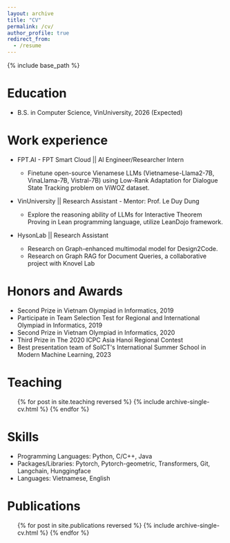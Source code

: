 ```yaml
---
layout: archive
title: "CV"
permalink: /cv/
author_profile: true
redirect_from:
  - /resume
---
```


{% include base_path %}

Education
======
* B.S. in Computer Science, VinUniversity, 2026 (Expected)

Work experience
======
* FPT.AI - FPT Smart Cloud || AI Engineer/Researcher Intern
  * Finetune open-source Vienamese LLMs (Vietnamese-Llama2-7B, VinaLlama-7B, Vistral-7B) using Low-Rank Adaptation for Dialogue State Tracking problem on ViWOZ dataset. 

* VinUniversity || Research Assistant - Mentor: Prof. Le Duy Dung
  * Explore the reasoning ability of LLMs for Interactive Theorem Proving in Lean programming language, utilize LeanDojo framework.

* HysonLab || Research Assistant
  * Research on Graph-enhanced multimodal model for Design2Code. 
  * Research on Graph RAG for Document Queries, a collaborative project with Knovel Lab

Honors and Awards
======
* Second Prize in Vietnam Olympiad in Informatics, 2019
* Participate in Team Selection Test for Regional and International Olympiad in Informatics, 2019
* Second Prize in Vietnam Olympiad in Informatics, 2020
* Third Prize in The 2020 ICPC Asia Hanoi Regional Contest
* Best presentation team of SoICT's International Summer School in Modern Machine Learning, 2023

Teaching
======
  <ul>{% for post in site.teaching reversed %}
    {% include archive-single-cv.html %}
  {% endfor %}</ul>

Skills
======
* Programming Languages: Python, C/C++, Java
* Packages/Libraries: Pytorch, Pytorch-geometric, Transformers, Git, Langchain, Hunggingface
* Languages: Vietnamese, English

Publications
======
  <ul>{% for post in site.publications reversed %}
    {% include archive-single-cv.html %}
  {% endfor %}</ul>
  
<!-- Talks
======
  <ul>{% for post in site.talks reversed %}
    {% include archive-single-talk-cv.html  %}
  {% endfor %}</ul> -->